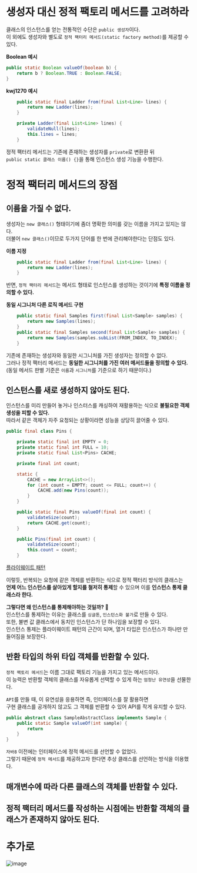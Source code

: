 
생성자 대신 정적 팩토리 메서드를 고려하라  
==============================================

클래스의 인스턴스를 얻는 전통적인 수단은 `public 생성자`이다.    
이 외에도 생성자와 별도로 `정적 팩터리 메서드(static factory method)`를 제공할 수 있다.     

**Boolean 예시**
```java
public static Boolean valueOf(boolean b) {
    return b ? Boolean.TRUE : Boolean.FALSE;
}
```
  
**kwj1270 예시**
```java
    public static final Ladder from(final List<Line> lines) {
        return new Ladder(lines);
    }

    private Ladder(final List<Line> lines) {
        validateNull(lines);
        this.lines = lines;
    }
```
   
정적 팩터리 메서드는 기존에 존재하는 생성자를 `private`로 변환환 뒤          
`public static 클래스 이름() {}`을 통해 인스턴스 생성 기능을 수행한다.         
     
# 정적 팩터리 메서드의 장점 
## 이름을 가질 수 없다. 
생성자는 `new 클래스()` 형태이기에 좀더 명확한 의미를 갖는 이름을 가지고 있지는 않다.     
더불어 `new 클래스()`이므로 두가지 단어를 한 번에 관리해야한다는 단점도 있다.       

**이름 지정**
```java
    public static final Ladder from(final List<Line> lines) {
        return new Ladder(lines);
    }
```
반면, `정적 팩터리 메서드`는 메서드 형태로 인스턴스를 생성하는 것이기에 **특정 이름을 정의할 수 있다.**     
   
**동일 시그니처 다른 로직 메서드 구현**   
```java
    public static final Samples first(final List<Sample> samples) {
        return new Samples(lines);
    }
    public static final Samples second(final List<Sample> samples) {
        return new Samples(samples.subList(FROM_INDEX, TO_INDEX);
    }
```

기존에 존재하는 생성자와 동일한 시그니처를 가진 생성자는 정의할 수 없다.           
그러나 정적 팩터리 메서드는 **동일한 시그니처를 가진 여러 메서드들을 정의할 수 있다.**      
(동일 메서드 판별 기준은 `이름`과 `시그니처`를 기준으로 하기 때문이다.)      

## 인스턴스를 새로 생성하지 않아도 된다.   
인스턴스를 미리 만들어 놓거나 인스터스를 캐싱하여 재활용하는 식으로 **불필요한 객체 생성을 피할 수 있다.**                      
따라서 같은 객체가 자주 요청되는 상황이라면 성능을 상당히 끌어줄 수 있다.      
   
```java
public final class Pins {

    private static final int EMPTY = 0;
    private static final int FULL = 10;
    private static final List<Pins> CACHE;

    private final int count;

    static {
        CACHE = new ArrayList<>();
        for (int count = EMPTY; count <= FULL; count++) {
            CACHE.add(new Pins(count));
        }
    }

    public static final Pins valueOf(final int count) {
        validateSize(count);
        return CACHE.get(count);
    }

    public Pins(final int count) {
        validateSize(count);
        this.count = count;
    }
```  
    
[플라이웨이트 패턴]()
     
이렇듯, 반복되는 요청에 같은 객체를 반환하는 식으로 정적 팩터리 방식의 클래스는         
**언제 어느 인스턴스를 살아있게 할지를 철저히 통제**할 수 있으며 이를 **인스턴스 통제 클래스라 한다.**      
    
**그렇다면 왜 인스턴스를 통제해야하는 것일까? 🤔**       
인스턴스를 통제하는 이유는 클래스를 `싱글톤`, `인스턴스화 불가`로 만들 수 있다.         
또한, 불변 값 클래스에서 동치인 인스턴스가 단 하나임을 보장할 수 있다.         
인스턴스 통제는 플라이웨이트 패턴의 근간이 되며, 열거 타입은 인스턴스가 하나만 만들어짐을 보장한다.     
  
## 반환 타입의 하위 타입 객체를 반환할 수 있다.      
`정적 팩토리 메서드`는 이름 그대로 팩토리 기능을 가지고 있는 메서드이다.            
이 능력은 반환할 객체의 클래스를 자유롭게 선택할 수 있게 하는 `엄청난 유연성`을 선물한다.      
    
`API`를 만들 때, 이 유연성을 응용하면 즉, 인터페이스를 잘 활용하면          
구현 클래스를 공개하지 않고도 그 객체를 반환할 수 있어 API를 작게 유지할 수 있다.        

```java
public abstract class SampleAbstractClass implements Sample {
    public static Sample valueOf(int sample) {
        return 
    }
}
```
`자바8` 이전에는 인터페이스에 정적 메서드를 선언할 수 없었다.              
그렇기 때문에 `정적 메서드`를 제공하고자 한다면 추상 클래스를 선언하는 방식을 이용했다.   



## 매개변수에 따라 다른 클래스의 객체를 반환할 수 있다.  

## 정적 팩터리 메서드를 작성하는 시점에는 반환할 객체의 클래스가 존재하지 않아도 된다.   


# 추가로 
![image](https://user-images.githubusercontent.com/50267433/125010810-38f77f80-e0a2-11eb-8ef0-14d86adce881.png)


